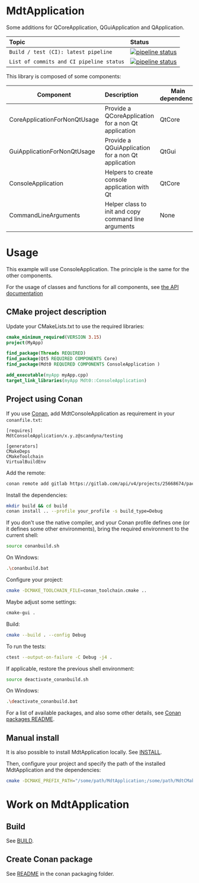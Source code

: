 # MdtApplication

Some additions for QCoreApplication, QGuiApplication and QApplication.

| Topic                                    | Status                                                                                                                                 |
|:-----------------------------------------|:---------------------------------------------------------------------------------------------------------------------------------------|
| `Build / test (CI): latest pipeline`     | [![pipeline status](https://gitlab.com/scandyna/mdtapplication/badges/experimental/pipeline.svg)](https://gitlab.com/scandyna/mdtapplication/-/pipelines/latest) |
| `List of commits and CI pipeline status` | [![pipeline status](https://gitlab.com/scandyna/mdtapplication/badges/experimental/pipeline.svg)](https://gitlab.com/scandyna/mdtapplication/-/commits/experimental) |


This library is composed of some components:

| Component                    | Description                                          | Main dependency |
|------------------------------|:-----------------------------------------------------|-----------------|
| CoreApplicationForNonQtUsage | Provide a QCoreApplication for a non Qt application  | QtCore          |
| GuiApplicationForNonQtUsage  | Provide a QGuiApplication for a non Qt application   | QtGui           |
| ConsoleApplication           | Helpers to create console application with Qt        | QtCore          |
| CommandLineArguments         | Helper class to init and copy command line arguments | None            |

# Usage

This example will use ConsoleApplication.
The principle is the same for the other components.

For the usage of classes and functions for all components,
see [the API documentation](https://scandyna.gitlab.io/mdtapplication)

## CMake project description

Update your CMakeLists.txt to use the required libraries:
```cmake
cmake_minimum_required(VERSION 3.15)
project(MyApp)

find_package(Threads REQUIRED)
find_package(Qt5 REQUIRED COMPONENTS Core)
find_package(Mdt0 REQUIRED COMPONENTS ConsoleApplication )

add_executable(myApp myApp.cpp)
target_link_libraries(myApp Mdt0::ConsoleApplication)
```

## Project using Conan

If you use [Conan](https://conan.io/),
add MdtConsoleApplication as requirement in your `conanfile.txt`:
```conan
[requires]
MdtConsoleApplication/x.y.z@scandyna/testing

[generators]
CMakeDeps
CMakeToolchain
VirtualBuildEnv
```

Add the remote:
```bash
conan remote add gitlab https://gitlab.com/api/v4/projects/25668674/packages/conan
```

Install the dependencies:
```bash
mkdir build && cd build
conan install .. --profile your_profile -s build_type=Debug
```

If you don't use the native compiler,
and your Conan profile defines one
(or it defines some other environments),
bring the required environment to the current shell:
```bash
source conanbuild.sh
```
On Windows:
```bash
.\conanbuild.bat
```

Configure your project:
```bash
cmake -DCMAKE_TOOLCHAIN_FILE=conan_toolchain.cmake ..
```

Maybe adjust some settings:
```bash
cmake-gui .
```

Build:
```bash
cmake --build . --config Debug
```

To run the tests:
```bash
ctest --output-on-failure -C Debug -j4 .
```

If applicable, restore the previous shell environment:
```bash
source deactivate_conanbuild.sh
```
On Windows:
```bash
.\deactivate_conanbuild.bat
```

For a list of available packages, and also some other details,
see [Conan packages README](packaging/conan/README.md).

## Manual install

It is also possible to install MdtApplication locally.
See [INSTALL](INSTALL.md).

Then, configure your project and specify
the path of the installed MdtApplication and the dependencies:
```bash
cmake -DCMAKE_PREFIX_PATH="/some/path/MdtApplication;/some/path/MdtCMakeConfig;/some/path/MdtCMakeModules;/some/path/qt/Qt5/5.15.2/gcc_64" ..
```

# Work on MdtApplication

## Build

See [BUILD](BUILD.md).

## Create Conan package

See [README](packaging/conan/README.md) in the conan packaging folder.

